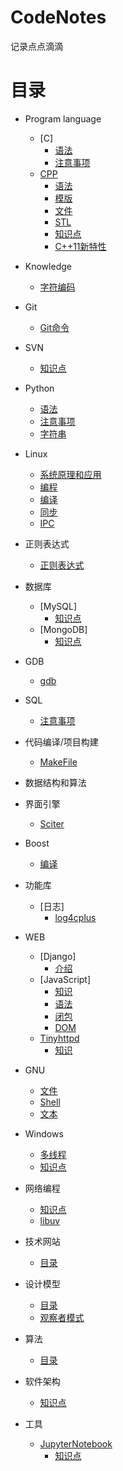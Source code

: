 # CodeNotes
记录点点滴滴

# 目录
* Program language
	* [C]
		* [语法](ProgramLanguage/C/语法.md)
		* [注意事项](ProgramLanguage/C/注意事项.md)
	* [CPP](ProgramLanguage/CPP)
		* [语法](ProgramLanguage/CPP/语法.md)
		* [模版](ProgramLanguage/CPP/模版.md)
		* [文件](ProgramLanguage/CPP/文件.md)
		* [STL](ProgramLanguage/CPP/stl.md)
		* [知识点](ProgramLanguage/CPP/知识点.md)
		* [C++11新特性](ProgramLanguage/CPP/C++11.md)
* Knowledge
	* [字符编码](Knowledge/字符编码.md)
* Git
	* [Git命令](Git/Git命令.md)
* SVN
	* [知识点](SVN/知识点.md)
* Python
	* [语法](Python/语法.md)
	* [注意事项](Python/注意事项.md)
	* [字符串](Python/字符串.md)
* Linux
	* [系统原理和应用](Linux/系统原理和应用.md)
	* [编程](Linux/编程.md)
	* [编译](Linux/编译.md)
	* [同步](Linux/同步.md)
	* [IPC](Linux/IPC.md)
* 正则表达式
	* [正则表达式](Regex/正则表达式.md)
* 数据库
	* [MySQL]
		* [知识点](Databases/MySQL/知识点.md)
	* [MongoDB]
		* [知识点](Databases/MongoDB/知识.md)
* GDB
	* [gdb](GDB/gdb.md)
* SQL
	* [注意事项](SQL/注意事项.md)
* 代码编译/项目构建
	* [MakeFile](CodeBuild/MakeFile.md)
* 数据结构和算法

* 界面引擎
	* [Sciter](GuiEngine/Sciter.md)

* Boost
	* [编译](Boost/编译.md)
	
* 功能库
	* [日志]
		* [log4cplus](Functionlibrary/Log/log4cplus/用法.md)
* WEB
	* [Django]
		* [介绍](WEB/Django/介绍.md)
	* [JavaScript]
		* [知识](WEB/JavaScript/知识.md)
		* [语法](WEB/JavaScript/语法.md)
		* [闭包](WEB/JavaScript/闭包.md)
		* [DOM](WEB/JavaScript/DOM.md)
	* [Tinyhttpd](WEB/Tinyhttpd)
		* [知识](WEB/Tinyhttpd/知识点.md)
* GNU
	* [文件](GNU/fileutils.md)
	* [Shell](GNU/Shellutils.md)
	* [文本](GNU/textutils.md)
* Windows
	* [多线程](Windows/多线程.md)
	* [知识点](Windows/知识点.md)
* 网络编程
	* [知识点](NetWork/socket.md)
	* [libuv](NetWork/libuv.md)
* 技术网站
	* [目录](blog/blog.md)
* 设计模型
	* [目录](DesignModel/目录.md)
	* [观察者模式](DesignModel/观察者模式.md)
* 算法
	* [目录](algorithm/目录.md)
* 软件架构
	* [知识点](SoftwareArchitecture/知识点.md)
* 工具
	* [JupyterNotebook](tools/JupyterNotebook)
		* [知识点](tools/JupyterNotebook/知识点.md)
